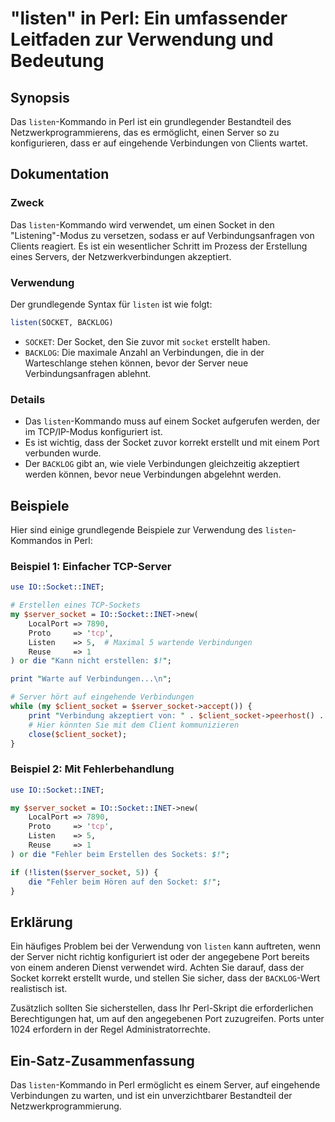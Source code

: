 <!--
Meta Description: # "listen" in Perl: Ein umfassender Leitfaden zur Verwendung und Bedeutung ## Synopsis Das `listen`-Kommando in Perl ist ein grundlegender Bestandteil...
Meta Keywords: der, socket, listen, perl, ist
-->

# "listen" in Perl: Ein umfassender Leitfaden zur Verwendung und Bedeutung

## Synopsis
Das `listen`-Kommando in Perl ist ein grundlegender Bestandteil des Netzwerkprogrammierens, das es ermöglicht, einen Server so zu konfigurieren, dass er auf eingehende Verbindungen von Clients wartet.

## Dokumentation
### Zweck
Das `listen`-Kommando wird verwendet, um einen Socket in den "Listening"-Modus zu versetzen, sodass er auf Verbindungsanfragen von Clients reagiert. Es ist ein wesentlicher Schritt im Prozess der Erstellung eines Servers, der Netzwerkverbindungen akzeptiert.

### Verwendung
Der grundlegende Syntax für `listen` ist wie folgt:

```perl
listen(SOCKET, BACKLOG)
```

- `SOCKET`: Der Socket, den Sie zuvor mit `socket` erstellt haben.
- `BACKLOG`: Die maximale Anzahl an Verbindungen, die in der Warteschlange stehen können, bevor der Server neue Verbindungsanfragen ablehnt.

### Details
- Das `listen`-Kommando muss auf einem Socket aufgerufen werden, der im TCP/IP-Modus konfiguriert ist.
- Es ist wichtig, dass der Socket zuvor korrekt erstellt und mit einem Port verbunden wurde. 
- Der `BACKLOG` gibt an, wie viele Verbindungen gleichzeitig akzeptiert werden können, bevor neue Verbindungen abgelehnt werden.

## Beispiele
Hier sind einige grundlegende Beispiele zur Verwendung des `listen`-Kommandos in Perl:

### Beispiel 1: Einfacher TCP-Server
```perl
use IO::Socket::INET;

# Erstellen eines TCP-Sockets
my $server_socket = IO::Socket::INET->new(
    LocalPort => 7890,
    Proto     => 'tcp',
    Listen    => 5,  # Maximal 5 wartende Verbindungen
    Reuse     => 1
) or die "Kann nicht erstellen: $!";

print "Warte auf Verbindungen...\n";

# Server hört auf eingehende Verbindungen
while (my $client_socket = $server_socket->accept()) {
    print "Verbindung akzeptiert von: " . $client_socket->peerhost() . "\n";
    # Hier könnten Sie mit dem Client kommunizieren
    close($client_socket);
}
```

### Beispiel 2: Mit Fehlerbehandlung
```perl
use IO::Socket::INET;

my $server_socket = IO::Socket::INET->new(
    LocalPort => 7890,
    Proto     => 'tcp',
    Listen    => 5,
    Reuse     => 1
) or die "Fehler beim Erstellen des Sockets: $!";

if (!listen($server_socket, 5)) {
    die "Fehler beim Hören auf den Socket: $!";
}
```

## Erklärung
Ein häufiges Problem bei der Verwendung von `listen` kann auftreten, wenn der Server nicht richtig konfiguriert ist oder der angegebene Port bereits von einem anderen Dienst verwendet wird. Achten Sie darauf, dass der Socket korrekt erstellt wurde, und stellen Sie sicher, dass der `BACKLOG`-Wert realistisch ist.

Zusätzlich sollten Sie sicherstellen, dass Ihr Perl-Skript die erforderlichen Berechtigungen hat, um auf den angegebenen Port zuzugreifen. Ports unter 1024 erfordern in der Regel Administratorrechte.

## Ein-Satz-Zusammenfassung
Das `listen`-Kommando in Perl ermöglicht es einem Server, auf eingehende Verbindungen zu warten, und ist ein unverzichtbarer Bestandteil der Netzwerkprogrammierung.